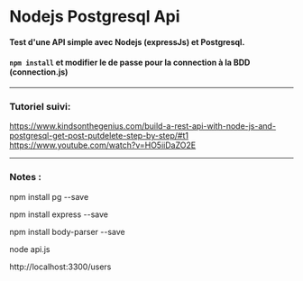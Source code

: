 # Nodejs Postgresql Api

#### Test d'une API simple avec Nodejs (expressJs) et Postgresql.
#### `npm install` et modifier le de passe pour la connection à la BDD (connection.js)

--------------

### Tutoriel suivi: 

https://www.kindsonthegenius.com/build-a-rest-api-with-node-js-and-postgresql-get-post-putdelete-step-by-step/#t1
https://www.youtube.com/watch?v=HO5iiDaZO2E

--------------- 

### Notes :

npm install pg --save

npm install express --save

npm install body-parser --save

node api.js

http://localhost:3300/users


